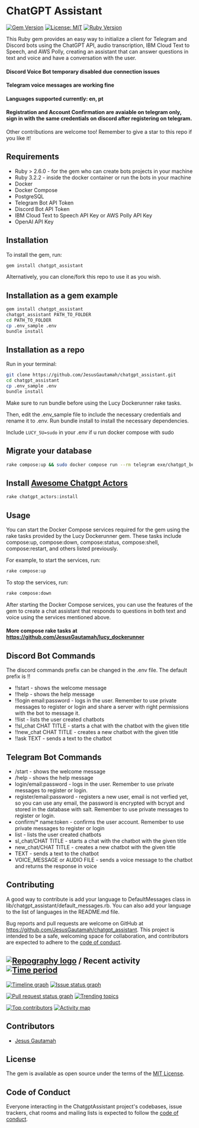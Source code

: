 # ChatGPT Assistant

[![Gem Version](https://badge.fury.io/rb/chatgpt_assistant.svg)](https://badge.fury.io/rb/chatgpt_assistant)
[![License: MIT](https://img.shields.io/badge/License-MIT-yellow.svg)](https://opensource.org/licenses/MIT)
[![Ruby Version](https://img.shields.io/badge/Ruby-2.6.0%2B-blue.svg)](https://www.ruby-lang.org/en/)

This Ruby gem provides an easy way to initialize a client for Telegram and Discord bots using the ChatGPT API, audio transcription, IBM Cloud Text to Speech, and AWS Polly, creating an assistant that can answer questions in text and voice and have a conversation with the user.

#### Discord Voice Bot temporary disabled due connection issues
#### Telegram voice messages are working fine
#### Languages supported currently: en, pt

#### Registration and Account Confirmation are avaiable on telegram only, sign in with the same credentials on discord after registering on telegram.

Other contributions are welcome too!
Remember to give a star to this repo if you like it!
## Requirements

- Ruby > 2.6.0 - for the gem who can create bots projects in your machine
- Ruby 3.2.2 - inside the docker container or run the bots in your machine
- Docker
- Docker Compose
- PostgreSQL
- Telegram Bot API Token
- Discord Bot API Token
- IBM Cloud Text to Speech API Key or AWS Polly API Key
- OpenAI API Key

## Installation

To install the gem, run:

```bash
gem install chatgpt_assistant
```

Alternatively, you can clone/fork this repo to use it as you wish.

## Installation as a gem example

```bash
gem install chatgpt_assistant
chatgpt_assistant PATH_TO_FOLDER
cd PATH_TO_FOLDER
cp .env_sample .env
bundle install
```

## Installation as a repo
Run in your terminal:
```bash
git clone https://github.com/JesusGautamah/chatgpt_assistant.git
cd chatgpt_assistant
cp .env_sample .env
bundle install
```

Make sure to run bundle before using the Lucy Dockerunner rake tasks.

Then, edit the .env_sample file to include the necessary credentials and rename it to .env. Run bundle install to install the necessary dependencies.

Include `LUCY_SU=sudo` in your .env if u run docker compose with sudo

## Migrate your database
```bash
rake compose:up && sudo docker compose run --rm telegram exe/chatgpt_bot migrate
```

## Install [Awesome Chatgpt Actors](https://github.com/JesusGautamah/awesome-chatgpt-actors)
```bash
rake chatgpt_actors:install
```

## Usage

You can start the Docker Compose services required for the gem using the rake tasks provided by the Lucy Dockerunner gem. These tasks include compose:up, compose:down, compose:status, compose:shell, compose:restart, and others listed previously.

For example, to start the services, run:

```bash
rake compose:up
```


To stop the services, run:

```bash
rake compose:down
```

After starting the Docker Compose services, you can use the features of the gem to create a chat assistant that responds to questions in both text and voice using the services mentioned above.

#### More compose rake tasks at https://github.com/JesusGautamah/lucy_dockerunner

## Discord Bot Commands

The discord commands prefix can be changed in the .env file.
The default prefix is !!

- !!start - shows the welcome message
- !!help - shows the help message
- !!login email:password - logs in the user. Remember to use private messages to register or login and share a server with right permissions with the bot to message it.
- !!list - lists the user created chatbots
- !!sl_chat CHAT TITLE - starts a chat with the chatbot with the given title
- !!new_chat CHAT TITLE - creates a new chatbot with the given title
- !!ask TEXT - sends a text to the chatbot

## Telegram Bot Commands

- /start - shows the welcome message
- /help - shows the help message
- login/email:password - logs in the user. Remember to use private messages to register or login.
- register/email:password - registers a new user, email is not verfied yet, so you can use any email, the password is encrypted with bcrypt and stored in the database with salt. Remember to use private messages to register or login.
- confirm/* name:token - confirms the user account. Remember to use private messages to register or login
- list - lists the user created chatbots
- sl_chat/CHAT TITLE - starts a chat with the chatbot with the given title
- new_chat/CHAT TITLE - creates a new chatbot with the given title
- TEXT - sends a text to the chatbot
- VOICE_MESSAGE or AUDIO FILE - sends a voice message to the chatbot and returns the response in voice

## Contributing

A good way to contribute is add your language to DefaultMessages class in lib/chatgpt_assistant/default_messages.rb. You can also add your language to the list of languages in the README.md file.

Bug reports and pull requests are welcome on GitHub at https://github.com/JesusGautamah/chatgpt_assistant. This project is intended to be a safe, welcoming space for collaboration, and contributors are expected to adhere to the [code of conduct](https://github.com/JesusGautamah/chatgpt_assistant/blob/master/CODE_OF_CONDUCT.md).


## [![Repography logo](https://images.repography.com/logo.svg)](https://repography.com) / Recent activity [![Time period](https://images.repography.com/33522702/JesusGautamah/chatgpt_assistant/recent-activity/y6ZDduNWHwPzbnUFsmdGrJ99Q1vyEKGOBWFOBvzGjnM/1rZM2QrF0__3eUfUXFe6jDraYjHvypniTqDWhCequ-U_badge.svg)](https://repography.com)
[![Timeline graph](https://images.repography.com/33522702/JesusGautamah/chatgpt_assistant/recent-activity/y6ZDduNWHwPzbnUFsmdGrJ99Q1vyEKGOBWFOBvzGjnM/1rZM2QrF0__3eUfUXFe6jDraYjHvypniTqDWhCequ-U_timeline.svg)](https://github.com/JesusGautamah/chatgpt_assistant/commits)
[![Issue status graph](https://images.repography.com/33522702/JesusGautamah/chatgpt_assistant/recent-activity/y6ZDduNWHwPzbnUFsmdGrJ99Q1vyEKGOBWFOBvzGjnM/1rZM2QrF0__3eUfUXFe6jDraYjHvypniTqDWhCequ-U_issues.svg)](https://github.com/JesusGautamah/chatgpt_assistant/issues)

[![Pull request status graph](https://images.repography.com/33522702/JesusGautamah/chatgpt_assistant/recent-activity/y6ZDduNWHwPzbnUFsmdGrJ99Q1vyEKGOBWFOBvzGjnM/1rZM2QrF0__3eUfUXFe6jDraYjHvypniTqDWhCequ-U_prs.svg)](https://github.com/JesusGautamah/chatgpt_assistant/pulls)
[![Trending topics](https://images.repography.com/33522702/JesusGautamah/chatgpt_assistant/recent-activity/y6ZDduNWHwPzbnUFsmdGrJ99Q1vyEKGOBWFOBvzGjnM/1rZM2QrF0__3eUfUXFe6jDraYjHvypniTqDWhCequ-U_words.svg)](https://github.com/JesusGautamah/chatgpt_assistant/commits)

[![Top contributors](https://images.repography.com/33522702/JesusGautamah/chatgpt_assistant/recent-activity/y6ZDduNWHwPzbnUFsmdGrJ99Q1vyEKGOBWFOBvzGjnM/1rZM2QrF0__3eUfUXFe6jDraYjHvypniTqDWhCequ-U_users.svg)](https://github.com/JesusGautamah/chatgpt_assistant/graphs/contributors)
[![Activity map](https://images.repography.com/33522702/JesusGautamah/chatgpt_assistant/recent-activity/y6ZDduNWHwPzbnUFsmdGrJ99Q1vyEKGOBWFOBvzGjnM/1rZM2QrF0__3eUfUXFe6jDraYjHvypniTqDWhCequ-U_map.svg)](https://github.com/JesusGautamah/chatgpt_assistant/commits)

## Contributors
  - [Jesus Gautamah](https://github.com/JesusGautamah)

## License

The gem is available as open source under the terms of the [MIT License](https://opensource.org/licenses/MIT).

## Code of Conduct

Everyone interacting in the ChatgptAssistant project's codebases, issue trackers, chat rooms and mailing lists is expected to follow the [code of conduct](https://github.com/JesusGautamah/chatgpt_assistant/blob/master/CODE_OF_CONDUCT.md).
